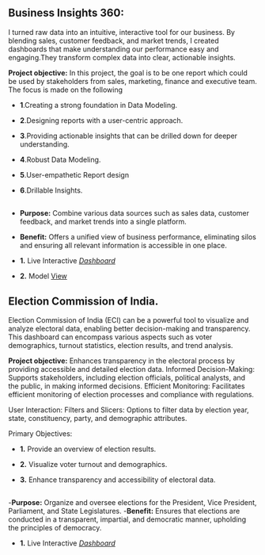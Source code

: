 ## Business Insights 360:

I turned raw data into an intuitive, interactive tool for our business. By blending sales, customer feedback, and market trends, I created dashboards that make understanding our performance easy and engaging.They transform complex data into clear, actionable insights.

**Project objective:**
In this project, the goal is to be one report which could be used by stakeholders from sales, marketing, finance and executive team. The focus is made on the following

- **1**.Creating a strong foundation in Data Modeling.
- **2**.Designing reports with a user-centric approach.
- **3**.Providing actionable insights that can be drilled down for deeper understanding.
- **4**.Robust Data Modeling.
- **5**.User-empathetic Report design
- **6**.Drillable Insights.
  
  ## 
- **Purpose:** Combine various data sources such as sales data, customer feedback, and market trends into a single platform.
- **Benefit:** Offers a unified view of business performance, eliminating silos and ensuring all relevant information is accessible in one place.

- **1.** Live Interactive _[Dashboard](https://app.powerbi.com/view?r=eyJrIjoiY2UxMmE4N2EtYjJkNy00NTBjLTg1YjgtOTU0NTY3OGJkMmFmIiwidCI6ImM2ZTU0OWIzLTVmNDUtNDAzMi1hYWU5LWQ0MjQ0ZGM1YjJjNCJ9)_
- **2.** Model [View](https://github.com/Gunajhansi2312/PowerBI/blob/main/Model%20View%20of%20Business%20Insights%20360.pdf)


## Election Commission of India.

Election Commission of India (ECI) can be a powerful tool to visualize and analyze electoral data, enabling better decision-making and transparency. This dashboard can encompass various aspects such as voter demographics, turnout statistics, election results, and trend analysis.

**Project objective:**
Enhances transparency in the electoral process by providing accessible and detailed election data.
Informed Decision-Making: Supports stakeholders, including election officials, political analysts, and the public, in making informed decisions.
Efficient Monitoring: Facilitates efficient monitoring of election processes and compliance with regulations.

User Interaction:
Filters and Slicers: Options to filter data by election year, state, constituency, party, and demographic attributes.

Primary Objectives:

- **1.** Provide an overview of election results.
- **2.** Visualize voter turnout and demographics.
- **3.** Enhance transparency and accessibility of electoral data.

  ## 
-**Purpose:** Organize and oversee elections for the President, Vice President, Parliament, and State Legislatures.
-**Benefit:** Ensures that elections are conducted in a transparent, impartial, and democratic manner, upholding the principles of democracy.

- **1.** Live Interactive _[Dashboard](https://app.powerbi.com/view?r=eyJrIjoiNmNiOTg0NjAtNTcyMS00NjM5LWIxMDAtZGUyZGY5MWUxY2ZiIiwidCI6ImM2ZTU0OWIzLTVmNDUtNDAzMi1hYWU5LWQ0MjQ0ZGM1YjJjNCJ9)_


